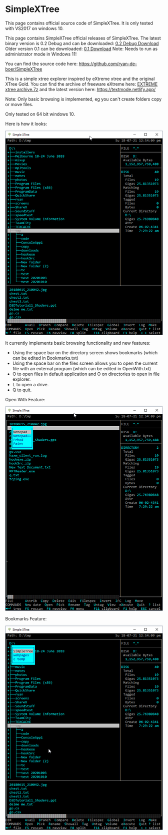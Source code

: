 # SimpleXTree

This page contains official source code of SimpleXTree. It is only tested with VS2017 on windows 10.

This page contains SimpleXTree official releases of SimpleXTree.
The latest binary version is 0.2 Debug and can be downloaded: [0.2 Debug Download](https://github.com/ryan-de-boer/SimpleXTreeReleases/raw/refs/heads/main/SimpleXTree%200.2%20Debug.7z)
Older version 0.1 can be downloaded: [0.1 Download](https://github.com/ryan-de-boer/SimpleXTreeReleases/raw/main/SimpleXTree%200.1.7z)
Note: Needs to run as administrator mode in Windows 11!

You can find the source code here: https://github.com/ryan-de-boer/SimpleXTree

This is a simple xtree explorer inspired by eXtreme xtree and the original XTree Gold. 
You can find the archive of freeware eXtreme here: [EXTREME xtree archive.7z](https://github.com/ryan-de-boer/ryan-de-boer.github.io/raw/refs/heads/main/EXTREME%20xtree%20archive.7z) and the latest version here: https://textmode.netlify.app/

Note: Only basic browsing is implemented, eg you can't create folders copy or move files.

Only tested on 64 bit windows 10.

Here is how it looks:

![alt text](https://github.com/ryan-de-boer/SimpleXTreeReleases/blob/main/images/image1.png?raw=true)

It currently implements basic browsing functionality and new features: 
* Using the space bar on the directory screen shows bookmarks (which can be edited in Bookmarks.txt)
* Using the space bar on the files screen allows you to open the current file with an external program (which can be edited in OpenWith.txt)
* O to open files in default application and O on directories to open in file explorer.
* L to open a drive.
* Q to quit.

Open With Feature:

![alt text](https://github.com/ryan-de-boer/SimpleXTreeReleases/blob/main/images/image2_openwith.png?raw=true)

Bookmarks Feature:

![alt text](https://github.com/ryan-de-boer/SimpleXTreeReleases/blob/main/images/image3_bookmarks.png?raw=true)
